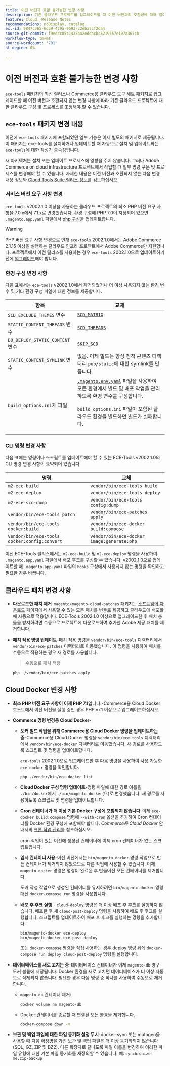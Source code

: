 ```yaml
---
title: 이전 버전과 호환 불가능한 변경 사항
description: 기존 클라우드 프로젝트를 업그레이드할 때 이전 버전과의 호환성에 대해 알아봅니다.
feature: Cloud, Release Notes
recommendations: noDisplay, catalog
exl-id: 9847c565-6d59-429a-9593-c2eba5cf2da4
source-git-commit: f9edcc85c14354a2eddacbc5219557e107a367cb
workflow-type: tm+mt
source-wordcount: '791'
ht-degree: 0%

---
```


# 이전 버전과 호환 불가능한 변경 사항

`ece-tools` 패키지의 최신 릴리스나 Commerce용 클라우드 도구 세트 패키지로 업그레이드할 때 이전 버전과 호환되지 않는 변경 사항에 따라 기존 클라우드 프로젝트에 대한 클라우드 구성 및 프로세스를 조정해야 할 수 있습니다.

## `ece-tools` 패키지 변경 내용

이전에 `ece-tools` 패키지에 포함되었던 일부 기능은 이제 별도의 패키지로 제공됩니다. 이 패키지는 ece-tools를 설치하거나 업데이트할 때 자동으로 설치 및 업데이트되는 `ece-tools`에 대한 작성기 종속성입니다.

새 아키텍처는 설치 또는 업데이트 프로세스에 영향을 주지 않습니다. 그러나 Adobe Commerce on cloud infrastructure 프로젝트에서 작업할 때 일부 명령 구문 및 프로세스를 변경해야 할 수 있습니다. 자세한 내용은 이전 버전과 호환되지 않는 다음 변경 내용 정보와 [Cloud Tools Suite 릴리스 정보](cloud-tools-suite.md)를 검토하십시오.

### 서비스 버전 요구 사항 변경

`ece-tools` v2002.1.0 이상을 사용하는 클라우드 프로젝트의 최소 PHP 버전 요구 사항을 7.0.x에서 7.1.x로 변경했습니다. 환경 구성에 PHP 7.0이 지정되어 있으면 `.magento.app.yaml` 파일에서 [php 구성](../application/php-settings.md)을 업데이트합니다.

>[!WARNING]
>
>PHP 버전 요구 사항 변경으로 인해 `ece-tools` 2002.1.0에서는 Adobe Commerce 2.1.15 이상을 실행하는 클라우드 인프라 프로젝트에서 Adobe Commerce만 지원합니다. 프로젝트에서 이전 릴리스를 사용하는 경우 `ece-tools` 2002.1.0으로 업데이트하기 전에 [업그레이드](../development/commerce-version.md)해야 합니다.

### 환경 구성 변경 사항

다음 표에서는 `ece-tools` v2002.1.0에서 제거되었거나 더 이상 사용되지 않는 환경 변수 및 기타 환경 구성 파일에 대한 정보를 제공합니다.

| 항목 | 교체 |
| -------- | ----------- |
| `SCD_EXCLUDE_THEMES` 변수 | [`SCD_MATRIX`](../environment/variables-build.md#scd_matrix) |
| `STATIC_CONTENT_THREADS` 변수 | [`SCD_THREADS`](../environment/variables-build.md#scd_threads) |
| `DO_DEPLOY_STATIC_CONTENT` 변수 | [`SKIP_SCD`](../environment/variables-build.md#skip_scd) |
| `STATIC_CONTENT_SYMLINK` 변수 | 없음. 이제 빌드는 항상 정적 콘텐츠 디렉터리 `pub/static`에 대한 symlink를 만듭니다. |
| `build_options.ini`개 파일 | [`.magento.env.yaml`](../application/configure-app-yaml.md) 파일을 사용하여 모든 환경에서 빌드 및 배포 작업을 관리하도록 환경 변수를 구성합니다.<p>`build_options.ini` 파일이 포함된 클라우드 환경을 빌드하면 빌드가 실패합니다. |

### CLI 명령 변경 사항

다음 표에는 명령이나 스크립트를 업데이트해야 할 수 있는 ECE-Tools v2002.1.0의 CLI 명령 변경 사항이 요약되어 있습니다.

| 명령 | 교체 |
|-------- | ----------- |
| `m2-ece-build` | `vendor/bin/ece-tools build` |
| `m2-ece-deploy` | `vendor/bin/ece-tools deploy` |
| `m2-ece-scd-dump` | `vendor/bin/ece-tools config:dump` |
| `vendor/bin/ece-tools patch` | `vendor/bin/ece-patches apply` |
| `vendor/bin/ece-tools docker:build` | `vendor/bin/ece-docker build:compose` |
| `vendor/bin/ece-tools docker:config:convert` | `vendor/bin/ece-docker  image:generate:php` |

이전 ECE-Tools 릴리스에서는 `m2-ece-build` 및 `m2-ece-deploy` 명령을 사용하여 `.magento.app.yaml` 파일에서 배포 후크를 구성할 수 있습니다. v2002.1.0으로 업데이트할 때 `.magento.app.yaml` 파일의 `hooks` 구성에서 사용되지 않는 명령을 확인하고 필요한 경우 바꿉니다.

## 클라우드 패치 변경 사항

- **다운로드한 패치 제거**-`magento/magento-cloud-patches` 패키지는 [소프트웨어 다운로드](https://experienceleague.adobe.com/docs/commerce-operations/installation-guide/prerequisites/commerce.html) 페이지에서 사용할 수 있는 모든 패치를 번들로 제공하고 클라우드에 배포할 때 자동으로 적용합니다. ECE-Tools 2002.1.0 이상으로 업그레이드한 후 패치 충돌을 방지하려면 수동으로 프로젝트에 다운로드하여 추가한 Adobe 제공 패치를 제거합니다.

- **패치 적용 명령 업데이트**-패치 적용 명령을 `vendor/bin/ece-tools` 디렉터리에서 `vendor/bin/ece-patches` 디렉터리로 이동했습니다. 이 명령을 사용하여 패치를 수동으로 적용하는 경우 새 경로를 사용합니다.

  > 수동으로 패치 적용

  ```bash
  php ./vendor/bin/ece-patches apply
  ```

## Cloud Docker 변경 사항

- **최소 PHP 버전 요구 사항이 이제 PHP 7.1**&#x200B;입니다.-Commerce용 Cloud Docker 호스트에서 이전 버전을 실행 중인 경우 PHP v7.1 이상으로 업그레이드하십시오.

- **Commerce 명령 변경용 Cloud Docker**-

   - **도커 빌드 작업을 위해 Commerce용 Cloud Docker 명령을 업데이트하는 중**-Commerce용 Cloud Docker 명령을 `vendor/bin/ece-tools` 디렉터리에서 `vendor/bin/ece-docker` 디렉터리로 이동했습니다. 새 경로를 사용하도록 스크립트 및 명령을 업데이트합니다.

     `ece-tools` 2002.1.0으로 업그레이드한 후 다음 명령을 사용하여 사용 가능한 `ece-docker` 명령을 확인합니다.

     ```bash
     php ./vendor/bin/ece-docker list
     ```

   - **Cloud Docker 구성 명령 업데이트**-명령 파일에 대한 경로 이름을 `./bin/docker`에서 `./bin/magento-docker`(으)로 변경했습니다. 새 경로를 사용하도록 스크립트 및 명령을 업데이트합니다.

   - **Cron 컨테이너가 더 이상 기본 Docker 구성에 포함되지 않습니다**-이제 `ece-docker build:compose` 명령에 `--with-cron` 옵션을 추가하여 Cron 컨테이너를 Docker 환경 구성에 포함해야 합니다. _Commerce용 Cloud Docker_ 안내서의 [크론 작업 관리](https://developer.adobe.com/commerce/cloud-tools/docker/configure/manage-cron-jobs/)를 참조하십시오.

     cron 작업이 있는 이전에 생성된 컨테이너에 이제 cron 컨테이너가 없는 스크립트입니다.

   - **임시 컨테이너 사용**-이전 버전에서는 `bin/magento-docker` 명령 작업으로 만든 컨테이너가 제거되지 않았으므로 다른 작업에 사용할 수 있습니다. 이제 `magento-docker` 명령은 명령이 완료된 후 만들어진 모든 컨테이너를 제거합니다.

     도커 작성 작업으로 생성된 컨테이너를 유지하려면 `bin/magento-docker` 명령 대신 `docker-compose run` 명령을 사용합니다.

   - **배포 후 후크 실행** - `cloud-deploy` 명령은 더 이상 배포 후 후크를 실행하지 않습니다. 배포한 후 새 `cloud-post-deploy` 명령을 사용하여 배포 후 후크를 실행합니다. 스크립트를 업데이트하여 배포 후 후크를 실행하는 명령을 추가합니다.

     ```shell
     bin/magento-docker ece-deploy
     bin/magento-docker ece-post-deploy
     ```

     또는 `docker-compose` 명령을 직접 사용하는 경우 deploy 명령 뒤에 `docker-compose run deploy cloud-post-deploy` 명령을 실행합니다.

- **데이터베이스를 새로 고치는 중**-데이터베이스 컨테이너가 이제 `magento-db` 영구 도커 볼륨에 저장됩니다. Docker 환경을 새로 고치면 데이터베이스가 더 이상 자동으로 삭제되지 않습니다. 필요한 경우 다음 명령 중 하나를 사용하여 수동으로 제거합니다.

   - `magento-db` 컨테이너 제거:

     ```bash
     docker volume rm magento-db
     ```

   - Docker 컨테이너를 종료할 때 연결된 모든 볼륨을 제거합니다.

     ```bash
     docker-compose down -v
     ```

- **보관 및 백업 파일에 대한 파일 동기화 설정 무시**-docker-sync 또는 mutagen을 사용할 때 다음 확장명을 가진 보관 및 백업 파일은 더 이상 동기화되지 않습니다(SQL, GZ, ZIP 및 BZ2). 다른 확장자로 끝나도록 파일 이름을 변경하여 이러한 파일 유형에 대한 기본 파일 동기화를 재정의할 수 있습니다. 예: `synchronize-me.zip-backup`
